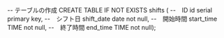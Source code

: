 -- テーブルの作成
CREATE TABLE IF NOT EXISTS shifts (
	--　ID
	id serial primary key,
	--　シフト日
	shift_date date not null,
	--　開始時間
	start_time TIME not null,
	--　終了時間
	end_time TIME not null);

